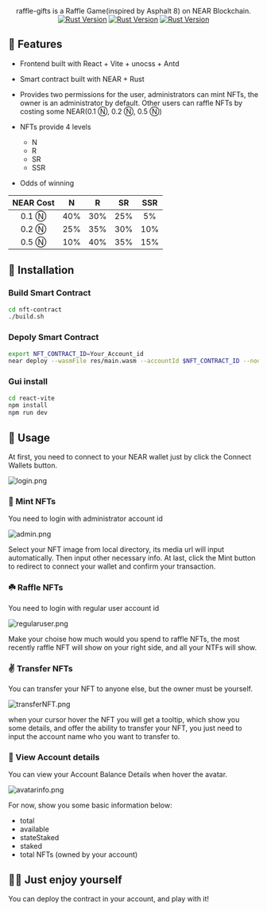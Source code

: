 <div align="center">
  raffle-gifts is a Raffle Game(inspired by Asphalt 8) on NEAR Blockchain.
  <br/>
    <a href="https://react.docschina.org/versions"><img alt="Rust Version" src="https://img.shields.io/badge/react-v18.2.0-ff69b4" /></a>
    <a href="https://cn.vitejs.dev/"><img alt="Rust Version" src="https://img.shields.io/badge/vite-v3.0.7-brightgreen" /></a>
    <a href="https://blog.rust-lang.org/2022/07/19/Rust-1.62.1.html"><img alt="Rust Version" src="https://img.shields.io/badge/rust-1.62%2B-blue" /></a>  
  </div>

## 🍻 Features

- Frontend built with React + Vite + unocss + Antd
- Smart contract built with NEAR + Rust
- Provides two permissions for the user, administrators can mint NFTs, the owner is an administrator by default. Other users can raffle NFTs by costing some NEAR(0.1 Ⓝ, 0.2 Ⓝ, 0.5 Ⓝ)

- NFTs provide 4 levels
  - N
  - R
  - SR
  - SSR
- Odds of winning

| NEAR Cost |  N  |  R  | SR  | SSR |
| :-------: | :-: | :-: | :-: | :-: |
|   0.1 Ⓝ   | 40% | 30% | 25% | 5%  |
|   0.2 Ⓝ   | 25% | 35% | 30% | 10% |
|   0.5 Ⓝ   | 10% | 40% | 35% | 15% |

## 🧸 Installation

### Build Smart Contract

```bash
cd nft-contract
./build.sh
```

### Depoly Smart Contract

```bash
export NFT_CONTRACT_ID=Your_Account_id
near deploy --wasmFile res/main.wasm --accountId $NFT_CONTRACT_ID --nodeUrl https://public-rpc.blockpi.io/http/near-testnet
```

### Gui install

```bash
cd react-vite
npm install
npm run dev
```

## 🎡 Usage

At first, you need to connect to your NEAR wallet just by click the Connect Wallets button.

![login.png](https://tva1.sinaimg.cn/large/e6c9d24egy1h5olzdi35dj217r0u0ach.jpg)

### 🌴 Mint NFTs

You need to login with administrator account id

![admin.png](https://tva1.sinaimg.cn/large/e6c9d24egy1h5pq16m4dyj20yl0u0wiu.jpg)

Select your NFT image from local directory, its media url will input automatically. Then input other necessary info. At last, click the Mint button to redirect to connect your wallet and confirm your transaction.

### ☘️ Raffle NFTs

You need to login with regular user account id

![regularuser.png](https://tva1.sinaimg.cn/large/e6c9d24egy1h5pq0t0sdfj214n0u0tdr.jpg)

Make your choise how much would you spend to raffle NFTs, the most recently raffle NFT will show on your right side, and all your NTFs will show.

### ✌️ Transfer NFTs

You can transfer your NFT to anyone else, but the owner must be yourself.

![transferNFT.png](https://tva1.sinaimg.cn/large/e6c9d24egy1h5pq1u6j7qj21470u0dls.jpg)

when your cursor hover the NFT you will get a tooltip, which show you some details, and offer the ability to transfer your NFT, you just need to input the account name who you want to transfer to.

### 🌈 View Account details

You can view your Account Balance Details when hover the avatar.

![avatarinfo.png](https://img1.imgtp.com/2022/08/31/0j5nuEkm.png)

For now, show you some basic information below:
- total
- available
- stateStaked
- staked
- total NFTs (owned by your account)

## 🥷🏻 Just enjoy yourself

You can deploy the contract in your account, and play with it!
